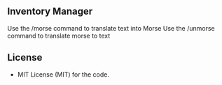 ## Inventory Manager

Use the /morse <text> command to translate text into Morse
Use the /unmorse <morse sequence> command to translate morse to text

## License

* MIT License (MIT) for the code.
